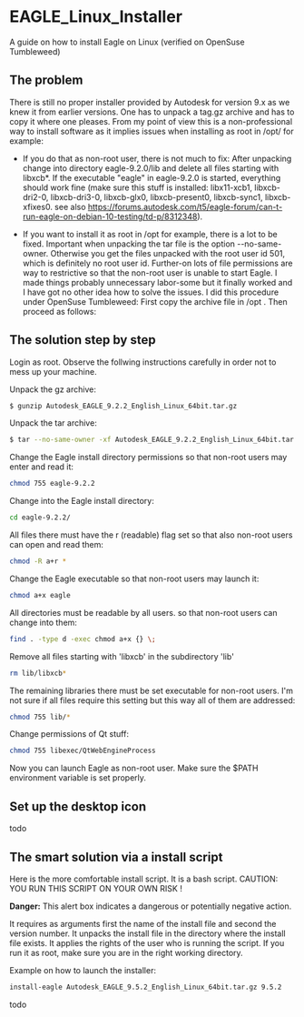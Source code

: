 # EAGLE_Linux_Installer
A guide on how to install Eagle on Linux (verified on OpenSuse Tumbleweed)

## The problem
There is still no proper installer provided by Autodesk for version 9.x as we knew it from earlier versions.
One has to unpack a tag.gz archive and has to copy it where one pleases. From my point of view 
this is a non-professional way to install software as it implies issues when installing as root
in /opt/ for example:

- If you do that as non-root user, there is not much to fix: 
  After unpacking change into directory eagle-9.2.0/lib and delete all files starting with libxcb*.
  If the executable "eagle" in eagle-9.2.0 is started, everything should work fine (make sure this
  stuff is installed: libx11-xcb1, libxcb-dri2-0, libxcb-dri3-0, libxcb-glx0, libxcb-present0, libxcb-sync1,
  libxcb-xfixes0. 
  see also https://forums.autodesk.com/t5/eagle-forum/can-t-run-eagle-on-debian-10-testing/td-p/8312348).
  
- If you want to install it as root in /opt for example, there is a lot to be fixed. 
  Important when unpacking the tar file is the option --no-same-owner. Otherwise you get the files unpacked 
  with the root user id 501, which is definitely no root user id. Further-on lots of file permissions are
  way to restrictive so that the non-root user is unable to start Eagle. 
  I made things probably unnecessary labor-some but it finally worked and I have got no other idea how to
  solve the issues. I did this procedure under OpenSuse Tumbleweed: 
  First copy the archive file in /opt . Then proceed as follows:

## The solution step by step

Login as root. Observe the follwing instructions carefully in order not to mess up your machine.

Unpack the gz archive:
```sh
$ gunzip Autodesk_EAGLE_9.2.2_English_Linux_64bit.tar.gz
```
  
Unpack the tar archive:
```sh
$ tar --no-same-owner -xf Autodesk_EAGLE_9.2.2_English_Linux_64bit.tar 
```

Change the Eagle install directory permissions so that non-root users may enter and read it:
```sh
chmod 755 eagle-9.2.2
```

Change into the Eagle install directory:
```sh
cd eagle-9.2.2/
```

All files there must have the r (readable) flag set so that also non-root users can open and read them:
```sh
chmod -R a+r *
```

Change the Eagle executable so that non-root users may launch it:
```sh
chmod a+x eagle
```

All directories must be readable by all users. so that non-root users can change into them:
```sh
find . -type d -exec chmod a+x {} \;
```

Remove all files starting with 'libxcb' in the subdirectory 'lib'
```sh
rm lib/libxcb*
```

The remaining libraries there must be set executable for non-root users. 
I'm not sure if all files require this setting but this way all of them are addressed:
```sh
chmod 755 lib/*
```

Change permissions of Qt stuff:
```sh
chmod 755 libexec/QtWebEngineProcess
```

Now you can launch Eagle as non-root user. Make sure the $PATH environment variable is set properly.

## Set up the desktop icon
todo

## The smart solution via a install script
Here is the more comfortable install script. It is a bash script.
CAUTION: YOU RUN THIS SCRIPT ON YOUR OWN RISK !

<div class="alert alert-block alert-danger"><b>Danger:</b> This alert box indicates a dangerous or potentially negative action.</div>

It requires as arguments first the name of the install file and second
the version number.
It unpacks the install file in the directory where the install file exists.
It applies the rights of the user who is running the script.
If you run it as root, make sure you are in the right working directory.

Example on how to launch the installer:

```sh
install-eagle Autodesk_EAGLE_9.5.2_English_Linux_64bit.tar.gz 9.5.2
```

todo


